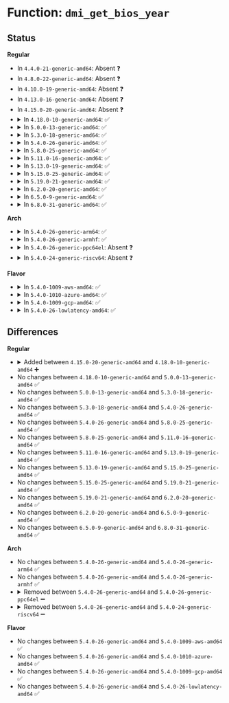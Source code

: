 # Function: <code>dmi_get_bios_year</code>

## Status
<b>Regular</b>
<ul>
<li>
In <code>4.4.0-21-generic-amd64</code>: Absent ❓
</li>
<li>
In <code>4.8.0-22-generic-amd64</code>: Absent ❓
</li>
<li>
In <code>4.10.0-19-generic-amd64</code>: Absent ❓
</li>
<li>
In <code>4.13.0-16-generic-amd64</code>: Absent ❓
</li>
<li>
In <code>4.15.0-20-generic-amd64</code>: Absent ❓
</li>
<li>
<details>
<summary>In <code>4.18.0-10-generic-amd64</code>: ✅</summary>

```c
int dmi_get_bios_year()
```

```json
{
  "name": "dmi_get_bios_year",
  "collision_type": "Unique Global",
  "inline_type": "No",
  "funcs": [
    {
      "addr": 18446744071587510720,
      "name": "dmi_get_bios_year",
      "external": true,
      "loc": "drivers/firmware/dmi_scan.c:1040",
      "file": "drivers/firmware/dmi_scan.c",
      "inline": "seen, unknown",
      "caller_inline": [],
      "caller_func": [
        "arch/x86/kernel/i8237.c:i8237A_init_ops",
        "drivers/acpi/sleep.c:acpi_sleep_init",
        "arch/x86/pci/mmconfig-shared.c:pci_parse_mcfg",
        "arch/x86/pci/acpi.c:pci_acpi_crs_quirks"
      ]
    }
  ],
  "symbols": [
    {
      "addr": 18446744071587510720,
      "name": "dmi_get_bios_year",
      "section": ".text",
      "bind": "STB_GLOBAL",
      "size": 93
    }
  ]
}
```
</details>
</li>
<li>
<details>
<summary>In <code>5.0.0-13-generic-amd64</code>: ✅</summary>

```c
int dmi_get_bios_year()
```

```json
{
  "name": "dmi_get_bios_year",
  "collision_type": "Unique Global",
  "inline_type": "No",
  "funcs": [
    {
      "addr": 18446744071587690976,
      "name": "dmi_get_bios_year",
      "external": true,
      "loc": "drivers/firmware/dmi_scan.c:1040",
      "file": "drivers/firmware/dmi_scan.c",
      "inline": "seen, unknown",
      "caller_inline": [],
      "caller_func": [
        "arch/x86/kernel/i8237.c:i8237A_init_ops",
        "drivers/acpi/sleep.c:acpi_sleep_init",
        "arch/x86/pci/mmconfig-shared.c:pci_parse_mcfg",
        "arch/x86/pci/acpi.c:pci_acpi_crs_quirks"
      ]
    }
  ],
  "symbols": [
    {
      "addr": 18446744071587690976,
      "name": "dmi_get_bios_year",
      "section": ".text",
      "bind": "STB_GLOBAL",
      "size": 93
    }
  ]
}
```
</details>
</li>
<li>
<details>
<summary>In <code>5.3.0-18-generic-amd64</code>: ✅</summary>

```c
int dmi_get_bios_year()
```

```json
{
  "name": "dmi_get_bios_year",
  "collision_type": "Unique Global",
  "inline_type": "No",
  "funcs": [
    {
      "addr": 18446744071587970192,
      "name": "dmi_get_bios_year",
      "external": true,
      "loc": "drivers/firmware/dmi_scan.c:1043",
      "file": "drivers/firmware/dmi_scan.c",
      "inline": "seen, unknown",
      "caller_inline": [],
      "caller_func": [
        "arch/x86/kernel/i8237.c:i8237A_init_ops",
        "drivers/acpi/sleep.c:acpi_sleep_init",
        "arch/x86/pci/mmconfig-shared.c:pci_parse_mcfg",
        "arch/x86/pci/acpi.c:pci_acpi_crs_quirks"
      ]
    }
  ],
  "symbols": [
    {
      "addr": 18446744071587970192,
      "name": "dmi_get_bios_year",
      "section": ".text",
      "bind": "STB_GLOBAL",
      "size": 93
    }
  ]
}
```
</details>
</li>
<li>
<details>
<summary>In <code>5.4.0-26-generic-amd64</code>: ✅</summary>

```c
int dmi_get_bios_year()
```

```json
{
  "name": "dmi_get_bios_year",
  "collision_type": "Unique Global",
  "inline_type": "No",
  "funcs": [
    {
      "addr": 18446744071588177328,
      "name": "dmi_get_bios_year",
      "external": true,
      "loc": "drivers/firmware/dmi_scan.c:1043",
      "file": "drivers/firmware/dmi_scan.c",
      "inline": "seen, unknown",
      "caller_inline": [],
      "caller_func": [
        "arch/x86/kernel/i8237.c:i8237A_init_ops",
        "drivers/acpi/sleep.c:acpi_sleep_init",
        "arch/x86/pci/mmconfig-shared.c:pci_parse_mcfg",
        "arch/x86/pci/acpi.c:pci_acpi_crs_quirks"
      ]
    }
  ],
  "symbols": [
    {
      "addr": 18446744071588177328,
      "name": "dmi_get_bios_year",
      "section": ".text",
      "bind": "STB_GLOBAL",
      "size": 93
    }
  ]
}
```
</details>
</li>
<li>
<details>
<summary>In <code>5.8.0-25-generic-amd64</code>: ✅</summary>

```c
int dmi_get_bios_year()
```

```json
{
  "name": "dmi_get_bios_year",
  "collision_type": "Unique Global",
  "inline_type": "No",
  "funcs": [
    {
      "addr": 18446744071589042096,
      "name": "dmi_get_bios_year",
      "external": true,
      "loc": "drivers/firmware/dmi_scan.c:1079",
      "file": "drivers/firmware/dmi_scan.c",
      "inline": "seen, unknown",
      "caller_inline": [],
      "caller_func": [
        "arch/x86/kernel/i8237.c:i8237A_init_ops",
        "drivers/acpi/sleep.c:acpi_sleep_init",
        "arch/x86/pci/direct.c:pci_sanity_check",
        "arch/x86/pci/mmconfig-shared.c:pci_parse_mcfg",
        "arch/x86/pci/acpi.c:pci_acpi_crs_quirks"
      ]
    }
  ],
  "symbols": [
    {
      "addr": 18446744071589042096,
      "name": "dmi_get_bios_year",
      "section": ".text",
      "bind": "STB_GLOBAL",
      "size": 93
    }
  ]
}
```
</details>
</li>
<li>
<details>
<summary>In <code>5.11.0-16-generic-amd64</code>: ✅</summary>

```c
int dmi_get_bios_year()
```

```json
{
  "name": "dmi_get_bios_year",
  "collision_type": "Unique Global",
  "inline_type": "No",
  "funcs": [
    {
      "addr": 18446744071589051424,
      "name": "dmi_get_bios_year",
      "external": true,
      "loc": "drivers/firmware/dmi_scan.c:1079",
      "file": "drivers/firmware/dmi_scan.c",
      "inline": "seen, unknown",
      "caller_inline": [],
      "caller_func": [
        "arch/x86/kernel/i8237.c:i8237A_init_ops",
        "drivers/acpi/sleep.c:acpi_sleep_init",
        "arch/x86/pci/direct.c:pci_sanity_check",
        "arch/x86/pci/mmconfig-shared.c:pci_parse_mcfg",
        "arch/x86/pci/acpi.c:pci_acpi_crs_quirks"
      ]
    }
  ],
  "symbols": [
    {
      "addr": 18446744071589051424,
      "name": "dmi_get_bios_year",
      "section": ".text",
      "bind": "STB_GLOBAL",
      "size": 93
    }
  ]
}
```
</details>
</li>
<li>
<details>
<summary>In <code>5.13.0-19-generic-amd64</code>: ✅</summary>

```c
int dmi_get_bios_year()
```

```json
{
  "name": "dmi_get_bios_year",
  "collision_type": "Unique Global",
  "inline_type": "No",
  "funcs": [
    {
      "addr": 18446744071588938784,
      "name": "dmi_get_bios_year",
      "external": true,
      "loc": "drivers/firmware/dmi_scan.c:1080",
      "file": "drivers/firmware/dmi_scan.c",
      "inline": "seen, unknown",
      "caller_inline": [],
      "caller_func": [
        "arch/x86/kernel/i8237.c:i8237A_init_ops",
        "drivers/acpi/sleep.c:acpi_sleep_init",
        "arch/x86/pci/direct.c:pci_sanity_check",
        "arch/x86/pci/mmconfig-shared.c:pci_parse_mcfg",
        "arch/x86/pci/acpi.c:pci_acpi_crs_quirks"
      ]
    }
  ],
  "symbols": [
    {
      "addr": 18446744071588938784,
      "name": "dmi_get_bios_year",
      "section": ".text",
      "bind": "STB_GLOBAL",
      "size": 93
    }
  ]
}
```
</details>
</li>
<li>
<details>
<summary>In <code>5.15.0-25-generic-amd64</code>: ✅</summary>

```c
int dmi_get_bios_year()
```

```json
{
  "name": "dmi_get_bios_year",
  "collision_type": "Unique Global",
  "inline_type": "No",
  "funcs": [
    {
      "addr": 18446744071589646784,
      "name": "dmi_get_bios_year",
      "external": true,
      "loc": "drivers/firmware/dmi_scan.c:1080",
      "file": "drivers/firmware/dmi_scan.c",
      "inline": "seen, unknown",
      "caller_inline": [],
      "caller_func": [
        "arch/x86/kernel/i8237.c:i8237A_init_ops",
        "drivers/acpi/sleep.c:acpi_sleep_init",
        "arch/x86/pci/direct.c:pci_sanity_check",
        "arch/x86/pci/mmconfig-shared.c:pci_parse_mcfg",
        "arch/x86/pci/acpi.c:pci_acpi_crs_quirks"
      ]
    }
  ],
  "symbols": [
    {
      "addr": 18446744071589646784,
      "name": "dmi_get_bios_year",
      "section": ".text",
      "bind": "STB_GLOBAL",
      "size": 93
    }
  ]
}
```
</details>
</li>
<li>
<details>
<summary>In <code>5.19.0-21-generic-amd64</code>: ✅</summary>

```c
int dmi_get_bios_year()
```

```json
{
  "name": "dmi_get_bios_year",
  "collision_type": "Unique Global",
  "inline_type": "No",
  "funcs": [
    {
      "addr": 18446744071591148080,
      "name": "dmi_get_bios_year",
      "external": true,
      "loc": "drivers/firmware/dmi_scan.c:1080",
      "file": "drivers/firmware/dmi_scan.c",
      "inline": "seen, unknown",
      "caller_inline": [],
      "caller_func": [
        "arch/x86/kernel/i8237.c:i8237A_init_ops",
        "drivers/pci/pci.c:pci_bridge_d3_possible",
        "drivers/acpi/sleep.c:acpi_sleep_init",
        "arch/x86/pci/direct.c:pci_sanity_check",
        "arch/x86/pci/mmconfig-shared.c:pci_parse_mcfg",
        "arch/x86/pci/acpi.c:pci_acpi_crs_quirks"
      ]
    }
  ],
  "symbols": [
    {
      "addr": 18446744071591148080,
      "name": "dmi_get_bios_year",
      "section": ".text",
      "bind": "STB_GLOBAL",
      "size": 112
    }
  ]
}
```
</details>
</li>
<li>
<details>
<summary>In <code>6.2.0-20-generic-amd64</code>: ✅</summary>

```c
int dmi_get_bios_year()
```

```json
{
  "name": "dmi_get_bios_year",
  "collision_type": "Unique Global",
  "inline_type": "No",
  "funcs": [
    {
      "addr": 18446744071592874416,
      "name": "dmi_get_bios_year",
      "external": true,
      "loc": "drivers/firmware/dmi_scan.c:1086",
      "file": "drivers/firmware/dmi_scan.c",
      "inline": "seen, unknown",
      "caller_inline": [],
      "caller_func": [
        "arch/x86/kernel/i8237.c:i8237A_init_ops",
        "drivers/pci/pci.c:pci_bridge_d3_possible",
        "drivers/acpi/sleep.c:acpi_sleep_init",
        "drivers/rtc/rtc-cmos.c:cmos_do_probe",
        "arch/x86/pci/direct.c:pci_sanity_check",
        "arch/x86/pci/mmconfig-shared.c:pci_parse_mcfg",
        "arch/x86/pci/acpi.c:pci_acpi_crs_quirks"
      ]
    }
  ],
  "symbols": [
    {
      "addr": 18446744071592874416,
      "name": "dmi_get_bios_year",
      "section": ".text",
      "bind": "STB_GLOBAL",
      "size": 112
    }
  ]
}
```
</details>
</li>
<li>
<details>
<summary>In <code>6.5.0-9-generic-amd64</code>: ✅</summary>

```c
int dmi_get_bios_year()
```

```json
{
  "name": "dmi_get_bios_year",
  "collision_type": "Unique Global",
  "inline_type": "No",
  "funcs": [
    {
      "addr": 18446744071593312880,
      "name": "dmi_get_bios_year",
      "external": true,
      "loc": "drivers/firmware/dmi_scan.c:1086",
      "file": "drivers/firmware/dmi_scan.c",
      "inline": "seen, unknown",
      "caller_inline": [],
      "caller_func": [
        "arch/x86/kernel/i8237.c:i8237A_init_ops",
        "drivers/pci/pci.c:pci_bridge_d3_possible",
        "drivers/acpi/sleep.c:acpi_sleep_init",
        "drivers/rtc/rtc-cmos.c:cmos_do_probe",
        "arch/x86/pci/direct.c:pci_sanity_check",
        "arch/x86/pci/mmconfig-shared.c:pci_parse_mcfg",
        "arch/x86/pci/acpi.c:pci_acpi_crs_quirks"
      ]
    }
  ],
  "symbols": [
    {
      "addr": 18446744071593312880,
      "name": "dmi_get_bios_year",
      "section": ".text",
      "bind": "STB_GLOBAL",
      "size": 112
    }
  ]
}
```
</details>
</li>
<li>
<details>
<summary>In <code>6.8.0-31-generic-amd64</code>: ✅</summary>

```c
int dmi_get_bios_year()
```

```json
{
  "name": "dmi_get_bios_year",
  "collision_type": "Unique Global",
  "inline_type": "No",
  "funcs": [
    {
      "addr": 18446744071594069424,
      "name": "dmi_get_bios_year",
      "external": true,
      "loc": "drivers/firmware/dmi_scan.c:1086",
      "file": "drivers/firmware/dmi_scan.c",
      "inline": "seen, unknown",
      "caller_inline": [],
      "caller_func": [
        "arch/x86/kernel/i8237.c:i8237A_init_ops",
        "drivers/pci/pci.c:pci_bridge_d3_possible",
        "drivers/acpi/sleep.c:acpi_sleep_init",
        "drivers/rtc/rtc-cmos.c:cmos_do_probe",
        "drivers/rtc/rtc-cmos.c:cmos_do_probe",
        "arch/x86/pci/direct.c:pci_sanity_check",
        "arch/x86/pci/mmconfig-shared.c:pci_parse_mcfg",
        "arch/x86/pci/acpi.c:pci_acpi_crs_quirks"
      ]
    }
  ],
  "symbols": [
    {
      "addr": 18446744071594069424,
      "name": "dmi_get_bios_year",
      "section": ".text",
      "bind": "STB_GLOBAL",
      "size": 112
    }
  ]
}
```
</details>
</li>
</ul>
<b>Arch</b>
<ul>
<li>
<details>
<summary>In <code>5.4.0-26-generic-arm64</code>: ✅</summary>

```c
int dmi_get_bios_year()
```

```json
{
  "name": "dmi_get_bios_year",
  "collision_type": "Unique Global",
  "inline_type": "No",
  "funcs": [
    {
      "addr": 18446603336501485040,
      "name": "dmi_get_bios_year",
      "external": true,
      "loc": "drivers/firmware/dmi_scan.c:1043",
      "file": "drivers/firmware/dmi_scan.c",
      "inline": "seen, unknown",
      "caller_inline": [],
      "caller_func": []
    }
  ],
  "symbols": [
    {
      "addr": 18446603336501485040,
      "name": "dmi_get_bios_year",
      "section": ".text",
      "bind": "STB_GLOBAL",
      "size": 124
    }
  ]
}
```
</details>
</li>
<li>
<details>
<summary>In <code>5.4.0-26-generic-armhf</code>: ✅</summary>

```c
int dmi_get_bios_year()
```

```json
{
  "name": "dmi_get_bios_year",
  "collision_type": "Unique Global",
  "inline_type": "No",
  "funcs": [
    {
      "addr": 3234025092,
      "name": "dmi_get_bios_year",
      "external": true,
      "loc": "drivers/firmware/dmi_scan.c:1043",
      "file": "drivers/firmware/dmi_scan.c",
      "inline": "seen, unknown",
      "caller_inline": [],
      "caller_func": []
    }
  ],
  "symbols": [
    {
      "addr": 3234025092,
      "name": "dmi_get_bios_year",
      "section": ".text",
      "bind": "STB_GLOBAL",
      "size": 128
    }
  ]
}
```
</details>
</li>
<li>
<details>
<summary>In <code>5.4.0-26-generic-ppc64el</code>: Absent ❓</summary>

```json
{
  "name": "dmi_get_bios_year",
  "collision_type": "Unique Static",
  "inline_type": "Full",
  "funcs": [
    {
      "addr": 0,
      "name": "dmi_get_bios_year",
      "external": false,
      "loc": "include/linux/dmi.h:134",
      "file": "drivers/pci/pci.c",
      "inline": "declared, inlined",
      "caller_inline": [],
      "caller_func": []
    }
  ],
  "symbols": []
}
```
</details>
</li>
<li>
<details>
<summary>In <code>5.4.0-24-generic-riscv64</code>: Absent ❓</summary>

```json
{
  "name": "dmi_get_bios_year",
  "collision_type": "Unique Static",
  "inline_type": "Full",
  "funcs": [
    {
      "addr": 0,
      "name": "dmi_get_bios_year",
      "external": false,
      "loc": "include/linux/dmi.h:134",
      "file": "drivers/pci/pci.c",
      "inline": "declared, inlined",
      "caller_inline": [],
      "caller_func": []
    }
  ],
  "symbols": []
}
```
</details>
</li>
</ul>
<b>Flavor</b>
<ul>
<li>
<details>
<summary>In <code>5.4.0-1009-aws-amd64</code>: ✅</summary>

```c
int dmi_get_bios_year()
```

```json
{
  "name": "dmi_get_bios_year",
  "collision_type": "Unique Global",
  "inline_type": "No",
  "funcs": [
    {
      "addr": 18446744071587795760,
      "name": "dmi_get_bios_year",
      "external": true,
      "loc": "drivers/firmware/dmi_scan.c:1043",
      "file": "drivers/firmware/dmi_scan.c",
      "inline": "seen, unknown",
      "caller_inline": [],
      "caller_func": [
        "arch/x86/kernel/i8237.c:i8237A_init_ops",
        "drivers/acpi/sleep.c:acpi_sleep_init",
        "arch/x86/pci/mmconfig-shared.c:pci_parse_mcfg",
        "arch/x86/pci/acpi.c:pci_acpi_crs_quirks"
      ]
    }
  ],
  "symbols": [
    {
      "addr": 18446744071587795760,
      "name": "dmi_get_bios_year",
      "section": ".text",
      "bind": "STB_GLOBAL",
      "size": 93
    }
  ]
}
```
</details>
</li>
<li>
<details>
<summary>In <code>5.4.0-1010-azure-amd64</code>: ✅</summary>

```c
int dmi_get_bios_year()
```

```json
{
  "name": "dmi_get_bios_year",
  "collision_type": "Unique Global",
  "inline_type": "No",
  "funcs": [
    {
      "addr": 18446744071587499184,
      "name": "dmi_get_bios_year",
      "external": true,
      "loc": "drivers/firmware/dmi_scan.c:1043",
      "file": "drivers/firmware/dmi_scan.c",
      "inline": "seen, unknown",
      "caller_inline": [],
      "caller_func": [
        "arch/x86/kernel/i8237.c:i8237A_init_ops",
        "drivers/acpi/sleep.c:acpi_sleep_init",
        "arch/x86/pci/mmconfig-shared.c:pci_parse_mcfg",
        "arch/x86/pci/acpi.c:pci_acpi_crs_quirks"
      ]
    }
  ],
  "symbols": [
    {
      "addr": 18446744071587499184,
      "name": "dmi_get_bios_year",
      "section": ".text",
      "bind": "STB_GLOBAL",
      "size": 93
    }
  ]
}
```
</details>
</li>
<li>
<details>
<summary>In <code>5.4.0-1009-gcp-amd64</code>: ✅</summary>

```c
int dmi_get_bios_year()
```

```json
{
  "name": "dmi_get_bios_year",
  "collision_type": "Unique Global",
  "inline_type": "No",
  "funcs": [
    {
      "addr": 18446744071588131856,
      "name": "dmi_get_bios_year",
      "external": true,
      "loc": "drivers/firmware/dmi_scan.c:1043",
      "file": "drivers/firmware/dmi_scan.c",
      "inline": "seen, unknown",
      "caller_inline": [],
      "caller_func": [
        "arch/x86/kernel/i8237.c:i8237A_init_ops",
        "drivers/acpi/sleep.c:acpi_sleep_init",
        "arch/x86/pci/mmconfig-shared.c:pci_parse_mcfg",
        "arch/x86/pci/acpi.c:pci_acpi_crs_quirks"
      ]
    }
  ],
  "symbols": [
    {
      "addr": 18446744071588131856,
      "name": "dmi_get_bios_year",
      "section": ".text",
      "bind": "STB_GLOBAL",
      "size": 93
    }
  ]
}
```
</details>
</li>
<li>
<details>
<summary>In <code>5.4.0-26-lowlatency-amd64</code>: ✅</summary>

```c
int dmi_get_bios_year()
```

```json
{
  "name": "dmi_get_bios_year",
  "collision_type": "Unique Global",
  "inline_type": "No",
  "funcs": [
    {
      "addr": 18446744071588249392,
      "name": "dmi_get_bios_year",
      "external": true,
      "loc": "drivers/firmware/dmi_scan.c:1043",
      "file": "drivers/firmware/dmi_scan.c",
      "inline": "seen, unknown",
      "caller_inline": [],
      "caller_func": [
        "arch/x86/kernel/i8237.c:i8237A_init_ops",
        "drivers/acpi/sleep.c:acpi_sleep_init",
        "arch/x86/pci/mmconfig-shared.c:pci_parse_mcfg",
        "arch/x86/pci/acpi.c:pci_acpi_crs_quirks"
      ]
    }
  ],
  "symbols": [
    {
      "addr": 18446744071588249392,
      "name": "dmi_get_bios_year",
      "section": ".text",
      "bind": "STB_GLOBAL",
      "size": 93
    }
  ]
}
```
</details>
</li>
</ul>

## Differences
<b>Regular</b>
<ul>
<li>
<details>
<summary>Added between <code>4.15.0-20-generic-amd64</code> and <code>4.18.0-10-generic-amd64</code> ➕</summary>

```c
int dmi_get_bios_year()
```
</details>
</li>
<li>
No changes between <code>4.18.0-10-generic-amd64</code> and <code>5.0.0-13-generic-amd64</code> ✅
</li>
<li>
No changes between <code>5.0.0-13-generic-amd64</code> and <code>5.3.0-18-generic-amd64</code> ✅
</li>
<li>
No changes between <code>5.3.0-18-generic-amd64</code> and <code>5.4.0-26-generic-amd64</code> ✅
</li>
<li>
No changes between <code>5.4.0-26-generic-amd64</code> and <code>5.8.0-25-generic-amd64</code> ✅
</li>
<li>
No changes between <code>5.8.0-25-generic-amd64</code> and <code>5.11.0-16-generic-amd64</code> ✅
</li>
<li>
No changes between <code>5.11.0-16-generic-amd64</code> and <code>5.13.0-19-generic-amd64</code> ✅
</li>
<li>
No changes between <code>5.13.0-19-generic-amd64</code> and <code>5.15.0-25-generic-amd64</code> ✅
</li>
<li>
No changes between <code>5.15.0-25-generic-amd64</code> and <code>5.19.0-21-generic-amd64</code> ✅
</li>
<li>
No changes between <code>5.19.0-21-generic-amd64</code> and <code>6.2.0-20-generic-amd64</code> ✅
</li>
<li>
No changes between <code>6.2.0-20-generic-amd64</code> and <code>6.5.0-9-generic-amd64</code> ✅
</li>
<li>
No changes between <code>6.5.0-9-generic-amd64</code> and <code>6.8.0-31-generic-amd64</code> ✅
</li>
</ul>
<b>Arch</b>
<ul>
<li>
No changes between <code>5.4.0-26-generic-amd64</code> and <code>5.4.0-26-generic-arm64</code> ✅
</li>
<li>
No changes between <code>5.4.0-26-generic-amd64</code> and <code>5.4.0-26-generic-armhf</code> ✅
</li>
<li>
<details>
<summary>Removed between <code>5.4.0-26-generic-amd64</code> and <code>5.4.0-26-generic-ppc64el</code> ➖</summary>

```c
int dmi_get_bios_year()
```
</details>
</li>
<li>
<details>
<summary>Removed between <code>5.4.0-26-generic-amd64</code> and <code>5.4.0-24-generic-riscv64</code> ➖</summary>

```c
int dmi_get_bios_year()
```
</details>
</li>
</ul>
<b>Flavor</b>
<ul>
<li>
No changes between <code>5.4.0-26-generic-amd64</code> and <code>5.4.0-1009-aws-amd64</code> ✅
</li>
<li>
No changes between <code>5.4.0-26-generic-amd64</code> and <code>5.4.0-1010-azure-amd64</code> ✅
</li>
<li>
No changes between <code>5.4.0-26-generic-amd64</code> and <code>5.4.0-1009-gcp-amd64</code> ✅
</li>
<li>
No changes between <code>5.4.0-26-generic-amd64</code> and <code>5.4.0-26-lowlatency-amd64</code> ✅
</li>
</ul>
